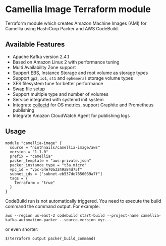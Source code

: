 # Camellia Image Terraform module

Terraform module which creates Amazon Machine Images (AMI) for Camellia using HashiCorp Packer and AWS CodeBuild.

## Available Features
* Apache Kafka version 2.4.1
* Based on Amazon Linux 2 with performance tuning 
* Multi Availability Zone support
* Support EBS, Instance Storage and root volume as storage types  
* Support `gp2`, `io1`, `st1` and `ephemeral` storage volume types
* XFS filesystem tune for better performance
* Swap file setup 
* Support multiple type and number of volumes
* Service integrated with systemd init system
* Integrate [collectd](https://collectd.org/) for OS metrics, support Graphite and Prometheus publishing
* Integrate Amazon CloudWatch Agent for publishing logs

## Usage

```hcl
module "camellia-image" {
  source = "ninthnails/camellia-image/aws"
  version = "1.1.0"
  prefix = "camellia"
  packer_template = "aws-private.json"
  packer_instance_type = "t3a.micro"
  vpc_id = "vpc-54e70a3249a84d75f"
  subnet_ids = ["subnet-eb537de7850039a7f"]
  tags = {
    Terraform = "true"
  }
}
```

CodeBuild run is not automatically triggered. You need to execute the build command the command output.
For example:

```shell script
aws --region us-east-2 codebuild start-build --project-name camellia-kafka-automation-packer --source-version xyz...
```

or even shorter:
```shell script
$(terraform output packer_build_command)
```
